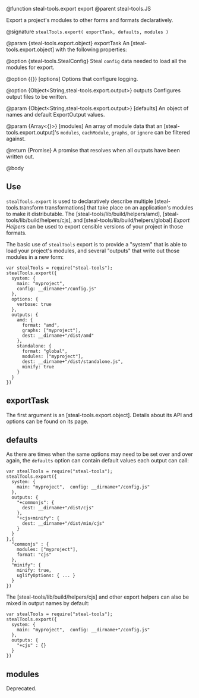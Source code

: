@function steal-tools.export export
@parent steal-tools.JS 

Export a project's modules to other forms and formats declaratively.  

@signature `stealTools.export( exportTask, defaults, modules )`

@param {steal-tools.export.object} exportTask An [steal-tools.export.object] with the following properties:

  @option {steal-tools.StealConfig} Steal `config` data needed to load
  all the modules for export.

  @option {{}} [options] Options that configure logging.
  
  @option {Object<String,steal-tools.export.output>} outputs Configures output files to be written.

@param {Object<String,steal-tools.export.output>} [defaults] An object of names and default ExportOutput
values.

@param {Array<{}>} [modules] An array of module data that an [steal-tools.export.output]'s
`modules`, `eachModule`, `graphs`, or `ignore` can be filtered against.

@return {Promise} A promise that resolves when all outputs have been written out.

@body

## Use

`stealTools.export` is used to declaratively describe multiple [steal-tools.transform transformations]
that take place on an application's modules to make it distributable.  The
[steal-tools/lib/build/helpers/amd], [steal-tools/lib/build/helpers/cjs], and
[steal-tools/lib/build/helpers/global] _Export Helpers_ can be used to export censible versions
of your project in those formats.

The basic use of `stealTools` export is to provide a "system" that is able to load your project's modules,
and several "outputs" that write out those modules in a new form:

```
var stealTools = require("steal-tools");
stealTools.export({
  system: {
    main: "myproject",
    config: __dirname+"/config.js"
  },
  options: {
    verbose: true
  },
  outputs: {
    amd: {
      format: "amd",
      graphs: ["myproject"],
      dest: __dirname+"/dist/amd"
    },
    standalone: {
      format: "global",
      modules: ["myproject"],
      dest: __dirname+"/dist/standalone.js",
      minify: true
    }
  }
})
```

## exportTask

The first argument is an [steal-tools.export.object].  Details about its API and options can be found on its page.

## defaults

As there are times when the same options may need to be set over and over again, the `defaults` option can 
contain default values each output can call:

```
var stealTools = require("steal-tools");
stealTools.export({
  system: {
    main: "myproject",  config: __dirname+"/config.js"
  },
  outputs: {
    "+commonjs": {
      dest: __dirname+"/dist/cjs"
    },
    "+cjs+minify": {
      dest: __dirname+"/dist/min/cjs"
    }
  }
},{
  "commonjs" : {
    modules: ["myproject"],
    format: "cjs"
  },
  "minify": {
    minify: true,
    uglifyOptions: { ... }
  }
})
```

The [steal-tools/lib/build/helpers/cjs] and other export helpers can also be mixed in output names by default:

```
var stealTools = require("steal-tools");
stealTools.export({
  system: {
    main: "myproject",  config: __dirname+"/config.js"
  },
  outputs: {
    "+cjs" : {}
  }
})
```

## modules

Deprecated.
